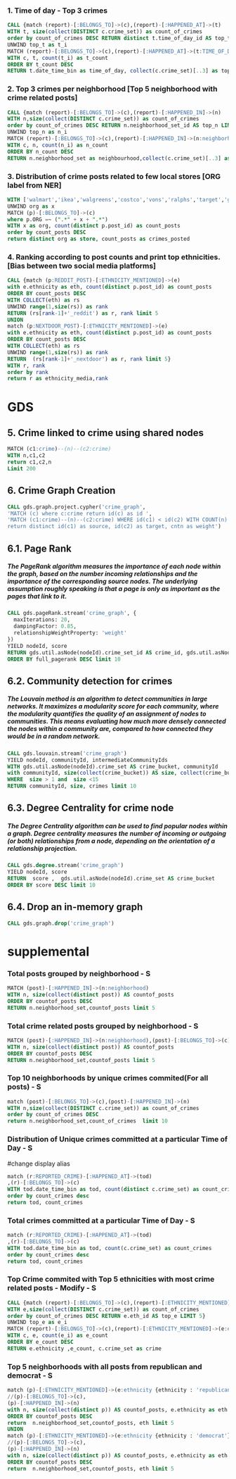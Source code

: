 ### 1. Time of day - Top 3 crimes
```sql
CALL {match (report)-[:BELONGS_TO]->(c),(report)-[:HAPPENED_AT]->(t)
WITH t, size(collect(DISTINCT c.crime_set)) as count_of_crimes
order by count_of_crimes DESC RETURN distinct t.time_of_day_id AS top_t }
UNWIND top_t as t_i
MATCH (report)-[:BELONGS_TO]->(c),(report)-[:HAPPENED_AT]->(t:TIME_OF_DAY {time_of_day_id:t_i})
WITH c, t, count(t_i) as t_count
ORDER BY t_count DESC
RETURN t.date_time_bin as time_of_day, collect(c.crime_set)[..3] as top_3_crimes
```

### 2.  Top 3 crimes per neighborhood [Top 5 neighborhood with crime related posts]
```sql
CALL {match (report)-[:BELONGS_TO]->(c),(report)-[:HAPPENED_IN]->(n)
WITH n,size(collect(DISTINCT c.crime_set)) as count_of_crimes
order by count_of_crimes DESC RETURN n.neighborhood_set_id AS top_n LIMIT 5}
UNWIND top_n as n_i
MATCH (report)-[:BELONGS_TO]->(c),(report)-[:HAPPENED_IN]->(n:neighborhood {neighborhood_set_id:n_i})
WITH c, n, count(n_i) as n_count
ORDER BY n_count DESC
RETURN n.neighborhood_set as neighbourhood,collect(c.crime_set)[..3] as top_3_crimes
```


### 3. Distribution of crime posts related to few local stores [ORG label from NER]
```sql
WITH ['walmart','ikea','walgreens','costco','vons','ralphs','target','gamestop','arco','chevron'] AS org
UNWIND org as x
MATCH (p)-[:BELONGS_TO]->(c)
where p.ORG =~ (".*" + x + ".*") 
WITH x as org, count(distinct p.post_id) as count_posts
order by count_posts DESC
return distinct org as store, count_posts as crimes_posted
```


### 4. Ranking according to post counts and print top ethnicities. [Bias between two social media platforms]
```sql
CALL {match (p:REDDIT_POST)-[:ETHNICITY_MENTIONED]->(e)
with e.ethnicity as eth, count(distinct p.post_id) as count_posts
ORDER BY count_posts DESC
WITH COLLECT(eth) as rs
UNWIND range(1,size(rs)) as rank
RETURN (rs[rank-1]+'_reddit') as r, rank limit 5
UNION
match (p:NEXTDOOR_POST)-[:ETHNICITY_MENTIONED]->(e)
with e.ethnicity as eth, count(distinct p.post_id) as count_posts
ORDER BY count_posts DESC
WITH COLLECT(eth) as rs
UNWIND range(1,size(rs)) as rank
RETURN  (rs[rank-1]+'_nextdoor') as r, rank limit 5}
WITH r, rank
order by rank
return r as ethnicity_media,rank
```


# GDS
## 5. Crime linked to crime using shared nodes
```SQL
MATCH (c1:crime)--(n)--(c2:crime)
WITH n,c1,c2
return c1,c2,n
Limit 200
```


## 6. Crime Graph Creation
```SQL
CALL gds.graph.project.cypher('crime_graph',
'MATCH (c) where c:crime return id(c) as id ',
'MATCH (c1:crime)--(n)--(c2:crime) WHERE id(c1) < id(c2) WITH COUNT(n) as cntn,c1,c2 
return distinct id(c1) as source, id(c2) as target, cntn as weight')
```

## 6.1. Page Rank
##### The PageRank algorithm measures the importance of each node within the graph, based on the number incoming relationships and the importance of the corresponding source nodes. The underlying assumption roughly speaking is that a page is only as important as the pages that link to it.
```SQL
CALL gds.pageRank.stream('crime_graph', {
  maxIterations: 20,
  dampingFactor: 0.85,
  relationshipWeightProperty: 'weight'
})
YIELD nodeId, score
RETURN gds.util.asNode(nodeId).crime_set_id AS crime_id, gds.util.asNode(nodeId).crime_set as crime_bucket, score as full_pagerank
ORDER BY full_pagerank DESC limit 10
```

## 6.2. Community detection for crimes
##### The Louvain method is an algorithm to detect communities in large networks. It maximizes a modularity score for each community, where the modularity quantifies the quality of an assignment of nodes to communities. This means evaluating how much more densely connected the nodes within a community are, compared to how connected they would be in a random network.
```sql
CALL gds.louvain.stream('crime_graph')
YIELD nodeId, communityId, intermediateCommunityIds
WITH gds.util.asNode(nodeId).crime_set AS crime_bucket, communityId
with communityId, size(collect(crime_bucket)) AS size, collect(crime_bucket) as crimes
WHERE  size > 1 and  size <15
RETURN communityId, size, crimes limit 10
```

## 6.3. Degree Centrality for crime node
##### The Degree Centrality algorithm can be used to find popular nodes within a graph. Degree centrality measures the number of incoming or outgoing (or both) relationships from a node, depending on the orientation of a relationship projection.
```sql
CALL gds.degree.stream('crime_graph')
YIELD nodeId, score
RETURN  score ,  gds.util.asNode(nodeId).crime_set AS crime_bucket
ORDER BY score DESC limit 10
```

## 6.4. Drop an in-memory graph
```sql
CALL gds.graph.drop('crime_graph')
```

































# supplemental 

### Total posts grouped by neighborhood - S
```sql
MATCH (post)-[:HAPPENED_IN]->(n:neighborhood)
WITH n, size(collect(distinct post)) AS countof_posts
ORDER BY countof_posts DESC
RETURN n.neighborhood_set,countof_posts limit 5
```

### Total crime related posts grouped by neighborhood - S
```sql
MATCH (post)-[:HAPPENED_IN]->(n:neighborhood),(post)-[:BELONGS_TO]->(c)
WITH n, size(collect(distinct post)) AS countof_posts
ORDER BY countof_posts DESC
RETURN n.neighborhood_set,countof_posts limit 5
```



### Top 10 neighborhoods by unique crimes commited(For all posts) - S
```sql
match (post)-[:BELONGS_TO]->(c),(post)-[:HAPPENED_IN]->(n)
WITH n,size(collect(DISTINCT c.crime_set)) as count_of_crimes
order by count_of_crimes DESC
return n.neighborhood_set,count_of_crimes  limit 10
```



### Distribution of Unique crimes committed at a particular Time of Day - S
#change display alias
```sql
match (r:REPORTED_CRIME)-[:HAPPENED_AT]->(tod)
,(r)-[:BELONGS_TO]->(c)
WITH tod.date_time_bin as tod, count(distinct c.crime_set) as count_crimes
order by count_crimes desc
return tod, count_crimes
```


### Total crimes committed at a particular Time of Day - S
```sql
match (r:REPORTED_CRIME)-[:HAPPENED_AT]->(tod)
,(r)-[:BELONGS_TO]->(c)
WITH tod.date_time_bin as tod, count(c.crime_set) as count_crimes
order by count_crimes desc
return tod, count_crimes
```



### Top Crime commited with Top 5 ethnicities with most crime related posts - Modify - S
```sql
CALL {match (report)-[:BELONGS_TO]->(c),(report)-[:ETHNICITY_MENTIONED]->(e)
WITH e,size(collect(DISTINCT c.crime_set)) as count_of_crimes
order by count_of_crimes DESC RETURN e.eth_id AS top_e LIMIT 5}
UNWIND top_e as e_i
MATCH (report)-[:BELONGS_TO]->(c),(report)-[:ETHNICITY_MENTIONED]->(e:ethnicity {eth_id:e_i})
WITH c, e, count(e_i) as e_count
ORDER BY e_count DESC
RETURN e.ethnicity ,e_count, c.crime_set as crime
``` 



### Top 5 neighborhoods with all posts from republican and democrat - S
```sql
match (p)-[:ETHNICITY_MENTIONED]->(e:ethnicity {ethnicity : 'republican'}) ,
//(p)-[:BELONGS_TO]->(c),
(p)-[:HAPPENED_IN]->(n)
with n, size(collect(distinct p)) AS countof_posts, e.ethnicity as eth
ORDER BY countof_posts DESC
return  n.neighborhood_set,countof_posts, eth limit 5
UNION
match (p)-[:ETHNICITY_MENTIONED]->(e:ethnicity {ethnicity : 'democrat'}) ,
//(p)-[:BELONGS_TO]->(c),
(p)-[:HAPPENED_IN]->(n)
with n, size(collect(distinct p)) AS countof_posts, e.ethnicity as eth
ORDER BY countof_posts DESC
return  n.neighborhood_set,countof_posts, eth limit 5

```
